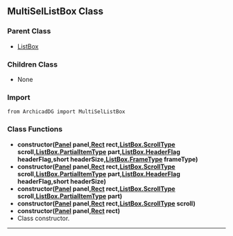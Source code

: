 ## MultiSelListBox Class

### Parent Class
* [ListBox](ListBox.md)

### Children Class
* None

### Import
```
from ArchicadDG import MultiSelListBox
``` 

### Class Functions

* **constructor([Panel](../m_panel/Panel.md) panel,[Rect](../Rect.md) rect,[ListBox.ScrollType](ListBox_ScrollType.md) scroll,[ListBox.PartialItemType](ListBox_PartialItemType.md) part,[ListBox.HeaderFlag](ListBox_HeaderFlag.md) headerFlag,short headerSize,[ListBox.FrameType](ListBox_FrameType.md) frameType)**
* **constructor([Panel](../m_panel/Panel.md) panel,[Rect](../Rect.md) rect,[ListBox.ScrollType](ListBox_ScrollType.md) scroll,[ListBox.PartialItemType](ListBox_PartialItemType.md) part,[ListBox.HeaderFlag](ListBox_HeaderFlag.md) headerFlag,short headerSize)**
* **constructor([Panel](../m_panel/Panel.md) panel,[Rect](../Rect.md) rect,[ListBox.ScrollType](ListBox_ScrollType.md) scroll,[ListBox.PartialItemType](ListBox_PartialItemType.md) part)**
* **constructor([Panel](../m_panel/Panel.md) panel,[Rect](../Rect.md) rect,[ListBox.ScrollType](ListBox_ScrollType.md) scroll)**
* **constructor([Panel](../m_panel/Panel.md) panel,[Rect](../Rect.md) rect)**
* Class constructor.
-----